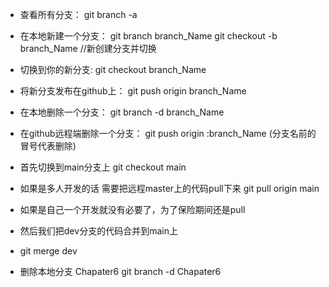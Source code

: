 - 查看所有分支： git branch -a
- 在本地新建一个分支： git branch branch_Name
git checkout -b branch_Name //新创建分支并切换
- 切换到你的新分支: git checkout branch_Name
- 将新分支发布在github上： git push origin branch_Name
- 在本地删除一个分支： git branch -d branch_Name
- 在github远程端删除一个分支： git push origin :branch_Name (分支名前的冒号代表删除)

- 首先切换到main分支上
git  checkout main

- 如果是多人开发的话 需要把远程master上的代码pull下来
git pull origin main
- 如果是自己一个开发就没有必要了，为了保险期间还是pull

- 然后我们把dev分支的代码合并到main上
- git  merge dev

- 删除本地分支 Chapater6
git branch -d  Chapater6